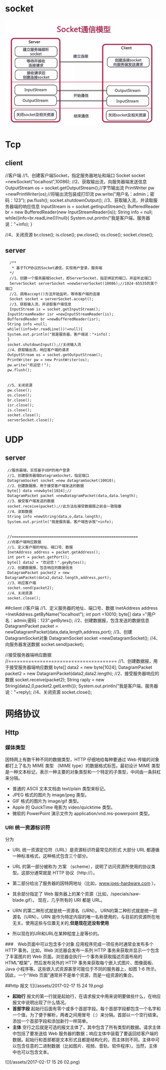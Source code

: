 # socket
![](/assets/740688-20150907234728090-211300057.jpg)
# Tcp
## client
 //客户端
 //1、创建客户端Socket，指定服务器地址和端口
 Socket socket =newSocket("localhost",10086);
 //2、获取输出流，向服务器端发送信息
 OutputStream os = socket.getOutputStream();//字节输出流
 PrintWriter pw =newPrintWriter(os);//将输出流包装成打印流
 pw.write("用户名：admin；密码：123");
 pw.flush();
 socket.shutdownOutput();
 //3、获取输入流，并读取服务器端的响应信息
 InputStream is = socket.getInputStream();
 BufferedReader br = new BufferedReader(new InputStreamReader(is));
 String info = null;
 while((info=br.readLine())!null){
  System.out.println("我是客户端，服务器说："+info);
 }
 
 //4、关闭资源
 br.close();
 is.close();
 pw.close();
 os.close();
 socket.close();
## server



```
  /**
   * 基于TCP协议的Socket通信，实现用户登录，服务端
  */
  //1、创建一个服务器端Socket，即ServerSocket，指定绑定的端口，并监听此端口
  ServerSocket serverSocket =newServerSocket(10086);//1024-65535的某个端口
  //2、调用accept()方法开始监听，等待客户端的连接
  Socket socket = serverSocket.accept();
  //3、获取输入流，并读取客户端信息
  InputStream is = socket.getInputStream();
 InputStreamReader isr =newInputStreamReader(is);
 BufferedReader br =newBufferedReader(isr);
 String info =null;
 while((info=br.readLine())!=null){
 System.out.println("我是服务器，客户端说："+info)；
 }
 socket.shutdownInput();//关闭输入流
 //4、获取输出流，响应客户端的请求
 OutputStream os = socket.getOutputStream();
 PrintWriter pw = new PrintWriter(os);
 pw.write("欢迎您！");
 pw.flush();
 
 
 //5、关闭资源
 pw.close();
 os.close();
 br.close();
 isr.close();
 is.close();
 socket.close();
 serverSocket.close();
```


# UDP
## server

```
 //服务器端，实现基于UDP的用户登录
 //1、创建服务器端DatagramSocket，指定端口
 DatagramSocket socket =new datagramSocket(10010);
 //2、创建数据报，用于接受客户端发送的数据
 byte[] data =newbyte[1024];//
 DatagramPacket packet =newDatagramPacket(data,data.length);
 //3、接受客户端发送的数据
 socket.receive(packet);//此方法在接受数据报之前会一致阻塞
 //4、读取数据
 String info =newString(data,o,data.length);
 System.out.println("我是服务器，客户端告诉我"+info);
 
 
 //=========================================================
 //向客户端响应数据
 //1、定义客户端的地址、端口号、数据
 InetAddress address = packet.getAddress();
 int port = packet.getPort();
 byte[] data2 = "欢迎您！".geyBytes();
 //2、创建数据报，包含响应的数据信息
 DatagramPacket packet2 = new DatagramPacket(data2,data2.length,address,port);
 //3、响应客户端
 socket.send(packet2);
 //4、关闭资源
 socket.close();
```
##client
 //客户端
//1、定义服务器的地址、端口号、数据
 InetAddress address =InetAddress.getByName("localhost");
 int port =10010;
 byte[] data ="用户名：admin;密码：123".getBytes();
 //2、创建数据报，包含发送的数据信息
 DatagramPacket packet = newDatagramPacket(data,data,length,address,port);
 //3、创建DatagramSocket对象
 DatagramSocket socket =newDatagramSocket();
 //4、向服务器发送数据
 socket.send(packet);
 
 
 //接受服务器端响应数据
 //======================================
 //1、创建数据报，用于接受服务器端响应数据
 byte[] data2 = new byte[1024];
 DatagramPacket packet2 = new DatagramPacket(data2,data2.length);
 //2、接受服务器响应的数据
 socket.receive(packet2);
 String raply = new String(data2,0,packet2.getLenth());
 System.out.println("我是客户端，服务器说："+reply);
 //4、关闭资源
 socket.close();

# 网络协议
## Http
### 媒体类型
因特网上有数千种不同的数据类型，HTTP 仔细地给每种要通过 Web 传输的对象都打上了名为 MIME 类型 （MIME type）的数据格式标签。最初设计 MIME 类型是一种文本标记，表示一种主要的对象类型和一个特定的子类型，中间由一条斜杠来分隔。

* 普通的 ASCII 文本文档由 text/plain 类型来标记。
* JPEG 格式的图片为 image/jpeg 类型。 
* GIF 格式的图片为 image/gif 类型。 
* Apple 的 QuickTime 电影为 video/quicktime 类型。
*  微软的 PowerPoint 演示文件为 application/vnd.ms-powerpoint 类型。
### URI 统一资源标识符
分为
*  URL 统一资源定位符（URL）是资源标识符最常见的形式
大部分 URL 都遵循一种标准格式，这种格式包含三个部分。
 *  URL 的第一部分被称为 方案 （scheme），说明了访问资源所使用的协议类型。这部分通常就是 HTTP 协议（http://）。
 *  第二部分给出了服务器的因特网地址（比如，www.joes-hardware.com ）。 
 * 其余部分指定了 Web 服务器上的某个资源（比如，/specials/saw-blade.gif）。 现在，几乎所有的 URI 都是 URL。


* URN 的第二种形式就是统一资源名（URN）。
URN的第二种形式就是统一资源名（URN）。URN 是作为特定内容的唯一名称使用的，与目前的资源所在地无关。使用这些与位置无关的,**但是现在还没有使用**

* 所以现在的URI和URL在某种程度上是等价的。

###　Web页面中可以包含多个对象
应用程序完成一项任务时通常会发布多个 HTTP 事务。比如，Web 浏览器会发布一系列 HTTP 事务来获取并显示一个包含了丰富图片的 Web 页面。浏览器会执行一个事务来获取描述页面布局的 HTML“框架”，然后发布另外的 HTTP 事务来获取每个嵌入式图片、图像面板、Java 小程序等。这些嵌入式资源甚至可能位于不同的服务器上，如图 1-6 所示。因此，一个“Web 页面”通常并不是单个资源，而是一组资源的集合。

##http 报文
![](/assets/2017-02-17 15 24 19.png)

* **起始行** 报文的第一行就是起始行，在请求报文中用来说明要做些什么，在响应报文中说明出现了什么情况。 
* **首部字段** 起始行后面有零个或多个首部字段。每个首部字段都包含一个名字和一个值，为了便于解析，两者之间用冒号（:）来分隔。首部以一个空行结束。添加一个首部字段和添加新行一样简单。 
* **主体** 空行之后就是可选的报文主体了，其中包含了所有类型的数据。请求主体中包括了要发送给 Web 服务器的数据；响应主体中装载了要返回给客户端的数据。起始行和首部都是文本形式且都是结构化的，而主体则不同，主体中可以包含任意的二进制数据（比如图片、视频、音轨、软件程序）。当然，主体中也可以包含文本。

![](/assets/2017-02-17 15 26 02.png)
